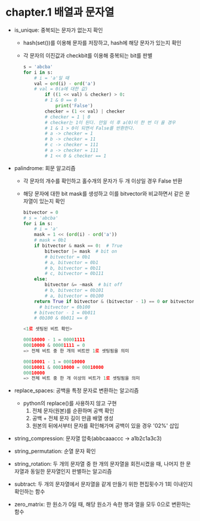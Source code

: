 # chapter.1 배열과 문자열

- is_unique: 중복되는 문자가 없는지 확인

    - hash(set())를 이용해 문자를 저장하고, hash에 해당 문자가 있는지 확인

    - 각 문자의 이진값과 checkbit를 이용해 중복되는 bit를 판별

        ```python
        s = 'abcba'
        for i in s:
          	# i = 'a'일 때
            val = ord(i) - ord('a')
            # val = 0(a에 대한 값)
                if ((1 << val) & checker) > 0:
                # 1 & 0 == 0
                    print('False')
                checker = (1 << val) | checker
                # checker = 1 | 0 
                # checker는 1이 된다. 만일 이 후 a(0)이 한 번 더 올 경우
                # 1 & 1 > 0이 되면서 False를 반환한다.
                # a -> checker = 1
                # b -> checker = 11
                # c -> checker = 111
                # a -> checker = 111
                # 1 << 0 & checker == 1
        ```

        

- palindrome: 회문 알고리즘
    - 각 문자의 개수를 확인하고 홀수개의 문자가 두 개 이상일 경우 False 반환

    - 해당 문자에 대한 bit mask를 생성하고 이를 bitvector와 비교하면서 같은 문자열이 있는지 확인

      ```python
      bitvector = 0
      # s = 'abcba'
      for i in s:
          # i = 'a'
          mask = 1 << (ord(i) - ord('a'))
          # mask = 0b1
          if bitvector & mask == 0:  # True
              bitvector |= mask  # bit on
              # bitvector = 0b1
              # a, bitvector = 0b1
              # b, bitvector = 0b11
              # c, bitvector = 0b111
          else:
              bitvector &= ~mask  # bit off
              # b, bitvector = 0b101
              # a, bitvector = 0b100
          return True if bitvector & (bitvector - 1) == 0 or bitvector == 0 else False
        	# bitvector = 0b100
          # bitvector - 1 = 0b011
          # 0b100 & 0b011 == 0 
      ```

      ```python
      <1로 셋팅된 비트 확인>
      
      00010000 - 1 = 00001111
      00010000 & 00001111 = 0
      => 전체 비트 중 한 개의 비트만 1로 셋팅됨을 의미
      
      00010001 - 1 = 00010000
      00010001 & 00010000 = 00010000
      00010000 
      => 전체 비트 중 한 개 이상의 비트가 1로 셋팅됨을 의미 
      ```



- replace_spaces: 공백을 특정 문자로 변환하는 알고리즘
  - python의 replace()를 사용하지 않고 구현
    1. 전체 문자(원본)를 순환하며 공백 확인
    2. 공백 + 전체 문자 길이 만큼 배열 생성
    3. 원본의 뒤에서부터 문자를 확인해가며 공백이 있을 경우 '02%' 삽입

- string_compression: 문자열 압축(abbcaaaccc -> a1b2c1a3c3)

- string_permutation: 순열 문자 확인
- string_rotation: 두 개의 문자열 중 한 개의 문자열을 회전시켰을 때, 나머지 한 문자열과 동일한 문자열인지 판별하는 알고리즘
- subtract: 두 개의 문자열에서 문자열을 같게 만들기 위한 편집횟수가 1회 이내인지 확인하는 함수
- zero_matrix: 한 원소가 0일 때, 해당 원소가 속한 행과 열을 모두 0으로 변환하는 함수